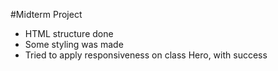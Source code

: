 #Midterm Project

- HTML structure done
- Some styling was made
- Tried to apply responsiveness on class Hero, with success

